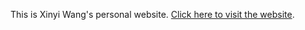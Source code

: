 This is Xinyi Wang's personal website.
[Click here to visit the website](https://wxyelaine.github.io/wxy_space/).

<!-- This project was bootstrapped with [Create React App](https://github.com/facebook/create-react-app). -->
